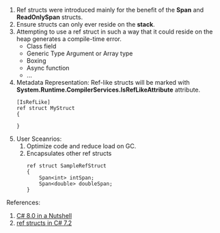 1. Ref structs were introduced mainly for the benefit of the **Span<T>** and **ReadOnlySpan<T>** structs. 
2. Ensure structs can only ever reside on the **stack**.
3. Attempting to use a ref struct in such a way that it could reside on the heap generates a compile-time error.
    - Class field
    - Generic Type Argument or Array type
    - Boxing
    - Async function
    - ...
 4. Metadata Representation: Ref-like structs will be marked with **System.Runtime.CompilerServices.IsRefLikeAttribute** attribute.
     ```
     [IsRefLike]
     ref struct MyStruct 
     {

     } 
     ```
 5. User Sceanrios:
    1. Optimize code and reduce load on GC.
    2. Encapsulates other ref structs
        ```
        ref struct SampleRefStruct
        {
            Span<int> intSpan;
            Span<double> doubleSpan;
        }
        ```
    
 
    
  References:
  1. [C# 8.0 in a Nutshell](https://learning.oreilly.com/library/view/c-8-0-in/9781492051121/ch03.html#ref_structs)
  2. [ref structs in C# 7.2](https://kalapos.net/Blog/ShowPost/DotNetConceptOfTheWeek16-RefStruct)
    
